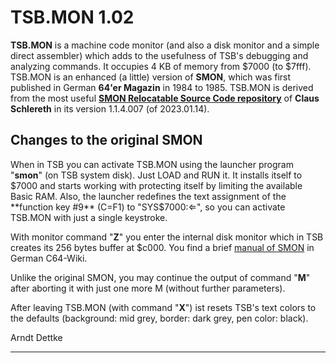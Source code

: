 # TSB.MON 1.02
**TSB.MON** is a machine code monitor (and also a disk monitor and a simple direct assembler) which adds to the usefulness of TSB's debugging and analyzing commands. It occupies 4 KB of memory from $7000 (to $7fff). TSB.MON is an enhanced (a little) version of **SMON**, which was first published in German **64'er Magazin** in 1984 to 1985. TSB.MON is derived from the most useful **[SMON Relocatable Source Code repository](https://github.com/LeshanDaFo/SMON-RelocatableSourceCode "Github Link")** of **Claus Schlereth** in its version 1.1.4.007 (of 2023.01.14).   

## Changes to the original SMON

When in TSB you can activate TSB.MON using the launcher program "**smon**" (on TSB system disk). Just LOAD and RUN it. It installs itself to $7000 and starts working with protecting itself by limiting the available Basic RAM. Also, the launcher redefines the text assignment of the **function key #9** (C=F1) to "SYS$7000:&lArr;", so you can activate TSB.MON with just a single keystroke.

With monitor command "**Z**" you enter the internal disk monitor which in TSB creates its 256 bytes buffer at $c000. You find a brief [manual of SMON](https://www.c64-wiki.de/wiki/SMON#Standardmodus_-_Maschinensprachemonitor "Link to SMON Manual") in German C64-Wiki.

Unlike the original SMON, you may continue the output of command "**M**" after aborting it with just one more M (without further parameters). 

After leaving TSB.MON (with command "**X**") ist resets TSB's text colors to the defaults (background: mid grey, border: dark grey, pen color: black).

Arndt Dettke

---
[TSB.MON]: https://github.com/LeshanDaFo/SMON-RelocatableSourceCode
[manual to SMON]: https://www.c64-wiki.de/wiki/SMON#Standardmodus_-_Maschinensprachemonitor